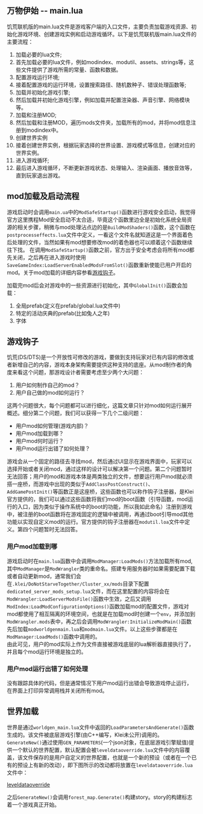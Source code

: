 ## 万物伊始 -- main.lua

饥荒联机版的main.lua文件是游戏客户端的入口文件，主要负责加载游戏资源、初始化游戏环境、创建游戏实例和启动游戏循环。以下是饥荒联机版main.lua文件的主要流程：

1. 加载必要的lua文件;
2. 首先加载必要的lua文件，例如modindex、modutil、assets、strings等，这些文件提供了游戏所需的常量、函数和数据。
3. 配置游戏运行环境;
4. 接着配置游戏的运行环境，设置搜索路径、随机数种子、错误处理函数等;
5. 加载并初始化游戏引擎;
6. 然后加载并初始化游戏引擎，例如加载并配置渲染器、声音引擎、网络模块等。
7. 加载和注册MOD;
8. 然后加载和注册MOD，遍历mods文件夹，加载所有的mod，并将mod信息注册到modindex中。
9. 创建世界实例
10. 接着创建世界实例，根据玩家选择的世界设置、游戏模式等信息，创建对应的世界实例。
11. 进入游戏循环;
12. 最后进入游戏循环，不断更新游戏状态、处理输入、渲染画面、播放音效等，直到玩家退出游戏。

## mod加载及启动流程

游戏启动时会调用`main.ua`中的`ModSafeStartup()`函数进行游戏安全启动，我觉得官方这里携程Mod安全启动不太合适，毕竟这个函数里边全是初始化系统全局资源的相关步骤，稍微与mod处理沾点边的是`BuildModShaders()`函数，这个函数在`postprocesseffects.lua`文件中定义，一看这个文件名就知道这是一个界面着色后处理的文件，当然如果有mod想要修改mod的着色器也可以顺着这个函数继续往下找。
在调用`ModSafeStartup()`函数之前，官方出于安全考虑会将所有mod都先关闭，之后再在进入游戏时使用`SaveGameIndex:LoadServerEnabledModsFromSlot()`函数重新使能已用户开启的mod。关于mod加载的详细内容参看[游戏钩子](#游戏钩子)。  

加载完mod后会对游戏中的一些资源进行初始化，其中`GlobalInit()`函数会加载：
1. 全局prefab(定义在prefab/global.lua文件中)
2. 特定的活动庆典的prefab(比如兔人之年)
3. 字体

## 游戏钩子

饥荒(DS/DTS)是一个开放性可修改的游戏，要做到支持玩家对已有内容的修改或者新增自己的内容，游戏本身架构需要提供这种支持的底座。从mod制作者的角度来看这个问题，那游戏设计者需要考虑至少两个大问题：

1. 用户如何制作自己的mod？
2. 用户自己做的mod如何运行？

这两个问题很大，每个问题都可以进行细化，这篇文章只针对mod如何运行展开概述。细分第二个问题，我们可以获得一下几个二级问题：
* 用户mod如何管理(游戏内部)？
* 用户mod加载到哪？
* 用户mod何时运行？
* 用户mod运行出错了如何处理？  

游戏会从一个固定的路径去寻找mod，然后通过UI显示在游戏界面中，玩家可以选择开始或者关闭mod，通过这样的设计可以解决第一个问题。第二个问题暂时无法回答；用户的mod和游戏本体是两类独立的文件，想要运行用户mod就必须搭一座桥，而游戏中出现的类似于`AddClassPostConstruct()`、`AddGamePostInit()`等函数正是这座桥，这些函数也可以称作钩子注册器，是Klei官方提供的，我们可以通过这些函数将我们mod的boot函数（引导函数，mod运行的入口，因为类似于操作系统中的boot的功能，所以我如此命名）注册到游戏中，被注册的boot函数将在游戏固定的逻辑中被调用，再通过boot引导mod其他功能以实现自定义mod的运行。官方提供的钩子注册器在`modutil.loa`文件中定义。第四个问题暂时无法回答。

### 用户mod加载到哪

游戏启动时在`main.lua`函数中会调用`ModManager:LoadMods()`方法加载所有mod,其中`ModManager`是`ModWrangler`类的重命名。搭建专用服务器时如果需要配置下载或者自动更新mod，通常我们会在`.klei/DoNotStarveTogether/Cluster_xx/mods`目录下配置`dedicated_server_mods_setup.lua`文件，而在这里配置的内容将会在`ModWrangler:LoadServerModsFile()`函数中生效，之后又调用`ModIndex:LoadModConfigurationOptions()`函数加载mod的配置文件，游戏对mod都使用了相互隔离的环境空间，也就是在加载mod时创建一个`env`，并添加到`ModWrangler.mods`表中，再之后会调用`ModWrangler:InitializeModMain()`函数先后加载`modworldgenmain.lua`和`modmain.lua`文件。以上这些步骤都是在`ModManager:LoadMods()`函数中调用的。  
由此可见，用户的mod实际上作为文件直接被游戏底层的lua解析器直接执行了，并且每个mod运行环境是独立的。

### 用户mod运行出错了如何处理

没有跟踪具体的代码，但是通常情况下用户mod运行出错会导致游戏停止运行，在界面上打印异常调用栈并关闭所有mod。

## 世界加载

世界是通过`worldgen_main.lua`文件中返回的`LoadParametersAndGenerate()`函数生成的。该文件被底层游戏引擎(由C++编写，Klei未公开)调用的。`GenerateNew()`通过使用`GEN_PARAMETERS`(一个json对象，在底层游戏引擎赋值)提供一个默认的世界配置，默认配置会被`leveldataoverride.lua`文件中的内容覆盖，该文件保存的是用户自定义的世界配置，也就是一个新的预设（或者在一个已有的预设上有新的改动），即下图所示的改动都将放置在`leveldataoverride.lua`文件中：  

[leveldataoverride](https://github.com/chenyuxiangg/ZLearning/blob/image/23-03-19/leveloverride.png)

之后`GenerateNew()`会调用`forest_map.Generate()`构建story。story的构建标志着一个游戏真正开始。